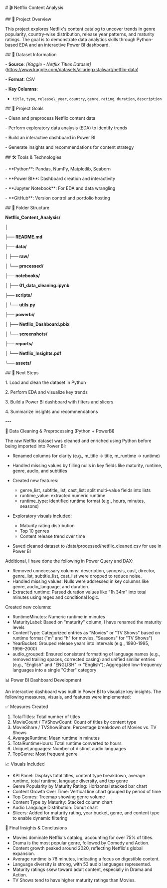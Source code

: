\# 🎬 Netflix Content Analysis


\## 📌 Project Overview

This project explores Netflix's content catalog to uncover trends in genre popularity, country-wise distribution, release year patterns, and maturity ratings. The goal is to demonstrate data analytics skills through Python-based EDA and an interactive Power BI dashboard.


\## 📂 Dataset Information

\- **Source**: *\[Kaggle - Netflix Titles Dataset]*(https://www.kaggle.com/datasets/alluringxstalwart/netflix-data)

\- **Format**: CSV

\- **Key Columns**:

 - `title`, `type`, `release\_year`, `country`, `genre`, `rating`, `duration`, `description`


\## 🎯 Project Goals

\- Clean and preprocess Netflix content data

\- Perform exploratory data analysis (EDA) to identify trends

\- Build an interactive dashboard in Power BI

\- Generate insights and recommendations for content strategy


\## 🛠️ Tools \& Technologies

\- \*\*Python\*\*: Pandas, NumPy, Matplotlib, Seaborn

\- \*\*Power BI\*\*: Dashboard creation and interactivity

\- \*\*Jupyter Notebook\*\*: For EDA and data wrangling

\- \*\*GitHub\*\*: Version control and portfolio hosting


\## 📁 Folder Structure


**Netflix\_Content\_Analysis/** 

**│** 

**├── README.md** 

**├── data/** 

**│ ├── raw/** 

**│ └── processed/** 

**├── notebooks/** 

**│ ├── 01\_data\_cleaning.ipynb** 

**├── scripts/** 

**│ └── utils.py** 

**├── powerbi/** 

**│ ├── Netflix\_Dashboard.pbix** 

**│ └── screenshots/** 

**├── reports/** 

**│ └── Netflix\_Insights.pdf** 

**└── assets/** 


\## 🚀 Next Steps

1\. Load and clean the dataset in Python

2\. Perform EDA and visualize key trends

3\. Build a Power BI dashboard with filters and slicers

4\. Summarize insights and recommendations


**---**

🧼 Data Cleaning & Preprocessing (Python + PowerBI)

The raw Netflix dataset was cleaned and enriched using Python before being imported into Power BI:

- Renamed columns for clarity (e.g., m_title → title, m_runtime → runtime)
- Handled missing values by filling nulls in key fields like maturity, runtime, genre, audio, and subtitles
- Created new features:
	- genre_list, subtitle_list, cast_list: split multi-value fields into lists
	- runtime_value: extracted numeric runtime
	- runtime_type: identified runtime format (e.g., hours, minutes, seasons)

- Exploratory visuals included:

	- Maturity rating distribution
	- Top 10 genres
	- Content release trend over time

- Saved cleaned dataset to /data/processed/netflix_cleaned.csv for use in Power BI

Additional, I have done the following in Power Query and DAX:

- Removed unnecessary columns: description, synopsis, cast, director, genre_list, subtitle_list, cast_list were dropped to reduce noise.
- Handled missing values: Nulls were addressed in key columns like genre, audio_language, and duration.
- Extracted runtime: Parsed duration values like "1h 34m" into total minutes using regex and conditional logic.


Created new columns:

- RuntimeMinutes: Numeric runtime in minutes
- MaturityLabel: Based on "maturity" column, I have renamed the maturity levels
- ContentType: Categorized entries as "Movies" or "TV Shows" based on runtime format ("m" and "h" for movies, "Seasons" for "TV Shows")
- YearBucket: Grouped release years into intervals (e.g., 1990–1995, 1996–2000)
- audio_grouped: Ensured consistent formatting of language names (e.g., removed trailing spaces, corrected casing) and unified similar entries (e.g., "English" and "ENGLISH" → "English"); Aggregated low-frequency languages into a single "Other" category


📊 Power BI Dashboard Development

An interactive dashboard was built in Power BI to visualize key insights. The following measures, visuals, and features were implemented:

✅ Measures Created

1. TotalTitles: Total number of titles
2. MovieCount / TVShowCount: Count of titles by content type
3. MovieShare / TVShowShare: Percentage breakdown of Movies vs. TV Shows
4. AverageRuntime: Mean runtime in minutes
5. TotalRuntimeHours: Total runtime converted to hours
6. UniqueLanguages: Number of distinct audio languages
7. TopGenre: Most frequent genre

📈 Visuals Included

- KPI Panel: Displays total titles, content type breakdown, average runtime, total runtime, language diversity, and top genre
- Genre Popularity by Maturity Rating: Horizontal stacked bar chart
- Content Growth Over Time: Vertical line chart grouped by period of time
- Top Genres: Treemap showing genre volume
- Content Type by Maturity: Stacked column chart
- Audio Language Distribution: Donut chart
- Slicers: Added for maturity rating, year bucket, genre, and content type to enable dynamic filtering


📌 Final Insights & Conclusions

- Movies dominate Netflix's catalog, accounting for over 75% of titles.
- Drama is the most popular genre, followed by Comedy and Action.
- Content growth peaked around 2020, reflecting Netflix's global expansion.
- Average runtime is 78 minutes, indicating a focus on digestible content.
- Language diversity is strong, with 53 audio languages represented.
- Maturity ratings skew toward adult content, especially in Drama and Action.
- TV Shows tend to have higher maturity ratings than Movies.
